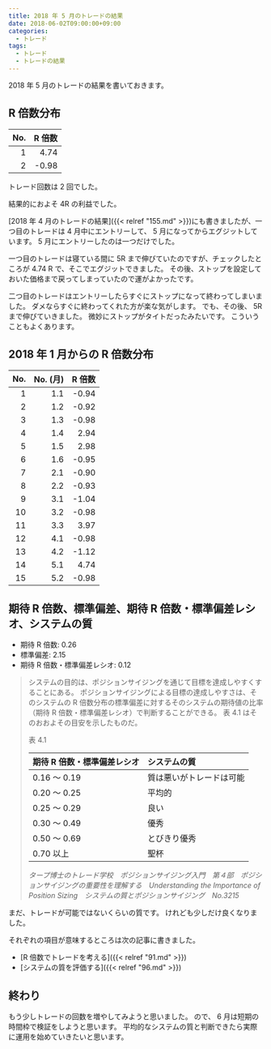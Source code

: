 ```yaml
---
title: 2018 年 5 月のトレードの結果
date: 2018-06-02T09:00:00+09:00
categories:
  - トレード
tags:
  - トレード
  - トレードの結果
---
```


2018 年 5 月のトレードの結果を書いておきます。

<!--more-->

<script src="//cdnjs.cloudflare.com/ajax/libs/Chart.js/2.7.2/Chart.bundle.min.js"></script>

<div height="320" width="640">
  <canvas id="canvas"></canvas>
</div>

<script>
  (function () {
    const ctx = document.getElementById('canvas').getContext('2d');
    const cumsum = (a) => {
      return a.reduce((p, c) => {
        p.push((p.length === 0 ? 0 : p[p.length - 1]) + c);
        return p;
      }, []);
    };
    const round = value => Math.round(value * Math.pow(10, 2)) / Math.pow(10, 2);
    const d = [0.0, -0.94, -0.92, -0.98, 2.94, 2.98, -0.95, -0.90, -0.93, -1.04, -0.98, 3.97, -0.98, -1.12, 4.74, -0.98];
    const d2 = cumsum(d).map(round);
    const data = {
      datasets: [{
        data: d2,
        fill: false,
        label: '累積 R 倍数'
      }],
      labels: d2.map((v, i) => i)
    };
    const options = {};
    const c = new Chart(ctx, {
      data: data,
      options: options,
      type: 'line'
    });
  })();
</script>

## R 倍数分布

| No.  | R 倍数 |
| ---: | -----: |
|    1 |   4.74 |
|    2 |  -0.98 |

トレード回数は 2 回でした。

結果的におよそ 4R の利益でした。

[2018 年 4 月のトレードの結果]({{< relref "155.md" >}})にも書きましたが、一つ目のトレードは 4 月中にエントリーして、 5 月になってからエグジットしています。
5 月にエントリーしたのは一つだけでした。

一つ目のトレードは寝ている間に 5R まで伸びていたのですが、チェックしたところが 4.74 R で、そこでエグジットできました。
その後、ストップを設定しておいた価格まで戻ってしまっていたので運がよかったです。

二つ目のトレードはエントリーしたらすぐにストップになって終わってしまいました。
ダメならすぐに終わってくれた方が楽な気がします。
でも、その後、 5R まで伸びていきました。
微妙にストップがタイトだったみたいです。
こういうこともよくあります。

## 2018 年 1 月からの R 倍数分布

| No.  | No. (月) | R 倍数 |
| ---: | -------: | -----: |
|    1 |      1.1 |  -0.94 |
|    2 |      1.2 |  -0.92 |
|    3 |      1.3 |  -0.98 |
|    4 |      1.4 |   2.94 |
|    5 |      1.5 |   2.98 |
|    6 |      1.6 |  -0.95 |
|    7 |      2.1 |  -0.90 |
|    8 |      2.2 |  -0.93 |
|    9 |      3.1 |  -1.04 |
|   10 |      3.2 |  -0.98 |
|   11 |      3.3 |   3.97 |
|   12 |      4.1 |  -0.98 |
|   13 |      4.2 |  -1.12 |
|   14 |      5.1 |   4.74 |
|   15 |      5.2 |  -0.98 |

## 期待 R 倍数、標準偏差、期待 R 倍数・標準偏差レシオ、システムの質

* 期待 R 倍数: 0.26
* 標準偏差: 2.15
* 期待 R 倍数・標準偏差レシオ: 0.12

> システムの目的は、ポジションサイジングを通じて目標を達成しやすくすることにある。
> ポジションサイジングによる目標の達成しやすさは、そのシステムの R 倍数分布の標準偏差に対するそのシステムの期待値の比率（期待 R 倍数・標準偏差レシオ）で判断することができる。
> 表 4.1 はそのおおよその目安を示したものだ。
>
> 表 4.1
>
> | 期待 R 倍数・標準偏差レシオ |       システムの質       |
> | :-------------------------- | :----------------------- |
> | 0.16 ～ 0.19                | 質は悪いがトレードは可能 |
> | 0.20 ～ 0.25                | 平均的                   |
> | 0.25 ～ 0.29                | 良い                     |
> | 0.30 ～ 0.49                | 優秀                     |
> | 0.50 ～ 0.69                | とびきり優秀             |
> | 0.70 以上                   | 聖杯                     |
>
> <cite>タープ博士のトレード学校　ポジションサイジング入門　第４部　ポジションサイジングの重要性を理解する　Understanding the Importance of Position Sizing　システムの質とポジションサイジング　No.3215</cite>

まだ、トレードが可能ではないくらいの質です。
けれども少しだけ良くなりました。

それぞれの項目が意味するところは次の記事に書きました。

* [R 倍数でトレードを考える]({{< relref "91.md" >}})
* [システムの質を評価する]({{< relref "96.md" >}})

## 終わり

もう少しトレードの回数を増やしてみようと思いました。
ので、 6 月は短期の時間枠で検証をしようと思います。
平均的なシステムの質と判断できたら実際に運用を始めていきたいと思います。
